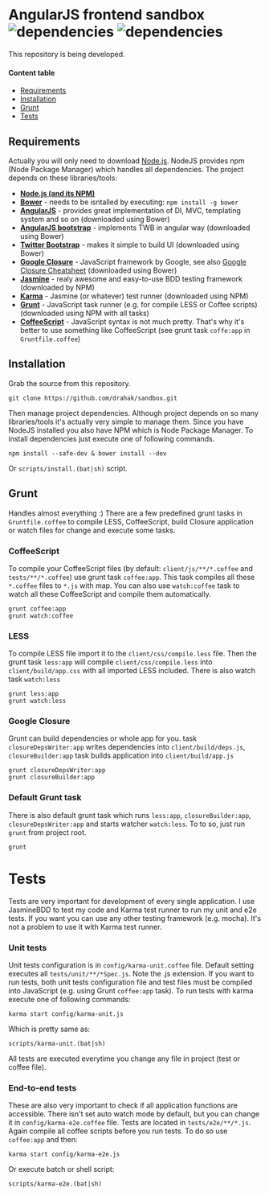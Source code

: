 AngularJS frontend sandbox ![dependencies](https://david-dm.org/drahak/sandbox.png) ![dependencies](https://david-dm.org/drahak/sandbox/dev-status.png)
==================================
This repository is being developed.

#### Content table
- [Requirements](#requirements)
- [Installation](#installation)
- [Grunt](#grunt)
- [Tests](#tests)

Requirements
------------
Actually you will only need to download [Node.js](http://nodejs.org/). NodeJS provides npm (Node Package Manager) which handles all dependencies. The project depends on these libraries/tools:

- **[Node.js (and its NPM)](http://nodejs.org/)**
- **[Bower](https://github.com/bower/bower)** - needs to be isntalled by executing: `npm install -g bower`
- **[AngularJS](http://angularjs.org/)** - provides great implementation of DI, MVC, templating system and so on (downloaded using Bower)
- **[AngularJS bootstrap](http://angular-ui.github.io/bootstrap/)** - implements TWB in angular way (downloaded using Bower)
- **[Twitter Bootstrap](http://twitter.github.io/bootstrap/)** - makes it simple to build UI (downloaded using Bower)
- **[Google Closure](https://developers.google.com/closure/)** - JavaScript framework by Google, see also [Google Closure Cheatsheet](http://www.closurecheatsheet.com/) (downloaded using Bower)
- **[Jasmine](https://jasmine.github.io/)** - realy awesome and easy-to-use BDD testing framework (downloaded by NPM)
- **[Karma](http://karma-runner.github.io/)** - Jasmine (or whatever) test runner (downloaded using NPM)
- **[Grunt](http://pivotal.github.io/jasmine/)** - JavaScript task runner (e.g. for compile LESS or Coffee scripts) (downloaded using NPM with all tasks)
- **[CoffeeScript](http://coffeescript.org/)** - JavaScript syntax is not much pretty. That's why it's better to use something like CoffeeScript (see grunt task `coffe:app` in `Gruntfile.coffee`)

Installation
------------
Grab the source from this repository.

	git clone https://github.com/drahak/sandbox.git

Then manage project dependencies. Although project depends on so many libraries/tools it's actually very simple to manage them. Since you have NodeJS installed you also have NPM which is Node Package Manager. To install dependencies just execute one of following commands.

	npm install --safe-dev & bower install --dev

Or `scripts/install.(bat|sh)` script.

Grunt
-----
Handles almost everything :) There are a few predefined grunt tasks in `Gruntfile.coffee` to compile LESS, CoffeeScript, build Closure application or watch files for change and execute some tasks.

### CoffeeScript
To compile your CoffeeScript files (by default: `client/js/**/*.coffee` and `tests/**/*.coffee`) use grunt task `coffee:app`. This task compiles all these `*.coffee` files to `*.js` with map. You can also use `watch:coffee` task to watch all these CoffeeScript and compile them automatically.

	grunt coffee:app
	grunt watch:coffee

### LESS
To compile LESS file import it to the `client/css/compile.less` file. Then the grunt task `less:app` will compile `client/css/compile.less` into `client/build/app.css` with all imported LESS included. There is also watch task `watch:less`

	grunt less:app
	grunt watch:less

### Google Closure
Grunt can build dependencies or whole app for you. task `closureDepsWriter:app` writes dependencies into `client/build/deps.js`, `closureBuilder:app` task builds application into `client/build/app.js`

	grunt closureDepsWriter:app
	grunt closureBuilder:app


### Default Grunt task
There is also default grunt task which runs `less:app`, `closureBuilder:app`, `closureDepsWriter:app` and starts watcher `watch:less`. To to so, just run `grunt` from project root.

	grunt

Tests
=====
Tests are very important for development of every single application. I use JasmineBDD to test my code and Karma test runner to run my unit and e2e tests. If you want you can use any other testing framework (e.g. mocha). It's not a problem to use it with Karma test runner.

### Unit tests
Unit tests configuration is in `config/karma-unit.coffee` file. Default setting executes all `tests/unit/**/*Spec.js`. Note the .js extension. If you want to run tests, both unit tests configuration file and test files must be compiled into JavaScript (e.g. using Grunt `coffee:app` task). To run tests with karma execute one of following commands:

	karma start config/karma-unit.js

Which is pretty same as:

	scripts/karma-unit.(bat|sh)

All tests are executed everytime you change any file in project (test or coffee file).

### End-to-end tests
These are also very important to check if all application functions are accessible. There isn't set auto watch mode by default, but you can change it in `config/karma-e2e.coffee` file. Tests are located in `tests/e2e/**/*.js`. Again compile all coffee scripts before you run tests. To do so use `coffee:app` and then:

	karma start config/karma-e2e.js

Or execute batch or shell script:

	scripts/karma-e2e.(bat|sh)
